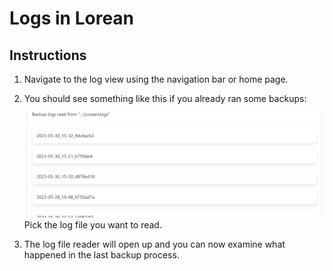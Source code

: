 # Logs in Lorean

## Instructions

1. Navigate to the log view using the navigation bar or home page.
2. You should see something like this if you already ran some backups:
![Log picker view](./images/screenshot-logs.png)
Pick the log file you want to read.

3. The log file reader will open up and you can now examine what happened in the last backup process.